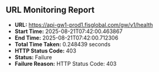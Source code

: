 ## URL Monitoring Report

- **URL:** https://api-gw1-prod1.fisglobal.com/gw/v1/health
- **Start Time:** 2025-08-21T07:42:00.463867
- **End Time:** 2025-08-21T07:42:00.712306
- **Total Time Taken:** 0.248439 seconds
- **HTTP Status Code:** 403
- **Status:** Failure
- **Failure Reason:** HTTP Status Code: 403
